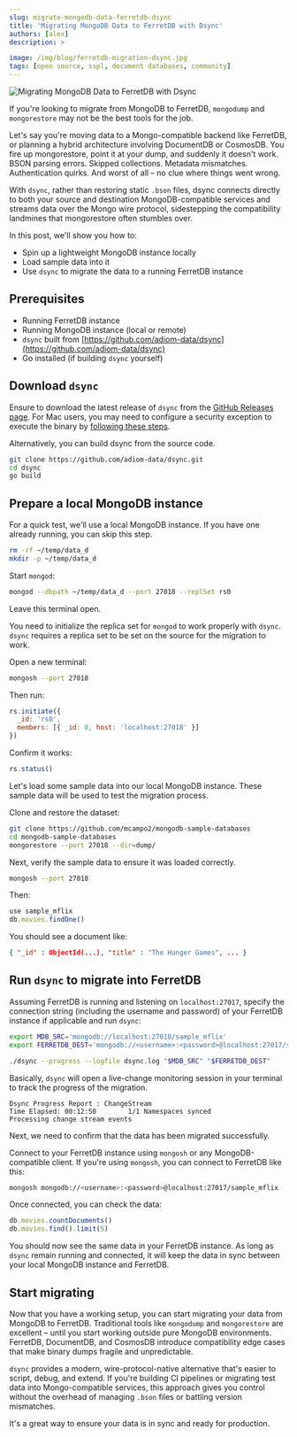```yaml
---
slug: migrate-mongodb-data-ferretdb-dsync
title: 'Migrating MongoDB Data to FerretDB with Dsync'
authors: [alex]
description: >

image: /img/blog/ferretdb-migration-dsync.jpg
tags: [open source, sspl, document databases, community]
---
```


![Migrating MongoDB Data to FerretDB with Dsync](/img/blog/ferretdb-migration-dsync.jpg)

<!--truncate-->

If you're looking to migrate from MongoDB to FerretDB, `mongodump` and `mongorestore` may not be the best tools for the job.

Let's say you're moving data to a Mongo-compatible backend like FerretDB, or planning a hybrid architecture involving DocumentDB or CosmosDB.
You fire up mongorestore, point it at your dump, and suddenly it doesn't work.
BSON parsing errors.
Skipped collections.
Metadata mismatches.
Authentication quirks.
And worst of all – no clue where things went wrong.

With `dsync`, rather than restoring static `.bson` files, dsync connects directly to both your source and destination MongoDB-compatible services and streams data over the Mongo wire protocol, sidestepping the compatibility landmines that mongorestore often stumbles over.

In this post, we'll show you how to:

- Spin up a lightweight MongoDB instance locally
- Load sample data into it
- Use `dsync` to migrate the data to a running FerretDB instance

## Prerequisites

- Running FerretDB instance
- Running MongoDB instance (local or remote)
- `dsync` built from [https://github.com/adiom-data/dsync](https://github.com/adiom-data/dsync)
- Go installed (if building `dsync` yourself)

## Download `dsync`

Ensure to download the latest release of `dsync` from the [GitHub Releases page](https://github.com/adiom-data/dsync/releases/latest).
For Mac users, you may need to configure a security exception to execute the binary by [following these steps](https://support.apple.com/en-ca/guide/mac-help/mh40616/mac).

Alternatively, you can build dsync from the source code.

```sh
git clone https://github.com/adiom-data/dsync.git
cd dsync
go build
```

## Prepare a local MongoDB instance

For a quick test, we'll use a local MongoDB instance.
If you have one already running, you can skip this step.

```sh
rm -rf ~/temp/data_d
mkdir -p ~/temp/data_d
```

Start `mongod`:

```sh
mongod --dbpath ~/temp/data_d --port 27018 --replSet rs0
```

Leave this terminal open.

You need to initialize the replica set for `mongod` to work properly with `dsync`.
`dsync` requires a replica set to be set on the source for the migration to work.

Open a new terminal:

```sh
mongosh --port 27018
```

Then run:

```js
rs.initiate({
  _id: 'rs0',
  members: [{ _id: 0, host: 'localhost:27018' }]
})
```

Confirm it works:

```js
rs.status()
```

Let's load some sample data into our local MongoDB instance.
These sample data will be used to test the migration process.

Clone and restore the dataset:

```sh
git clone https://github.com/mcampo2/mongodb-sample-databases
cd mongodb-sample-databases
mongorestore --port 27018 --dir=dump/
```

Next, verify the sample data to ensure it was loaded correctly.

```sh
mongosh --port 27018
```

Then:

```js
use sample_mflix
db.movies.findOne()
```

You should see a document like:

```json
{ "_id" : ObjectId(...), "title" : "The Hunger Games", ... }
```

## Run `dsync` to migrate into FerretDB

Assuming FerretDB is running and listening on `localhost:27017`, specify the connection string (including the username and password) of your FerretDB instance if applicable and run `dsync`:

```bash
export MDB_SRC='mongodb://localhost:27018/sample_mflix'
export FERRETDB_DEST='mongodb://<username>:<password>@localhost:27017/sample_mflix'

./dsync --progress --logfile dsync.log "$MDB_SRC" "$FERRETDB_DEST"
```

Basically, `dsync` will open a live-change monitoring session in your terminal to track the progress of the migration.

```text
Dsync Progress Report : ChangeStream
Time Elapsed: 00:12:50        1/1 Namespaces synced
Processing change stream events
```

Next, we need to confirm that the data has been migrated successfully.

Connect to your FerretDB instance using `mongosh` or any MongoDB-compatible client.
If you're using `mongosh`, you can connect to FerretDB like this:

```sh
mongosh mongodb://<username>:<password>@localhost:27017/sample_mflix
```

Once connected, you can check the data:

```js
db.movies.countDocuments()
db.movies.find().limit(5)
```

You should now see the same data in your FerretDB instance.
As long as `dsync` remain running and connected, it will keep the data in sync between your local MongoDB instance and FerretDB.

## Start migrating

Now that you have a working setup, you can start migrating your data from MongoDB to FerretDB.
Traditional tools like `mongodump` and `mongorestore` are excellent – until you start working outside pure MongoDB environments.
FerretDB, DocumentDB, and CosmosDB introduce compatibility edge cases that make binary dumps fragile and unpredictable.

`dsync` provides a modern, wire-protocol-native alternative that's easier to script, debug, and extend.
If you're building CI pipelines or migrating test data into Mongo-compatible services, this approach gives you control without the overhead of managing `.bson` files or battling version mismatches.

It's a great way to ensure your data is in sync and ready for production.
